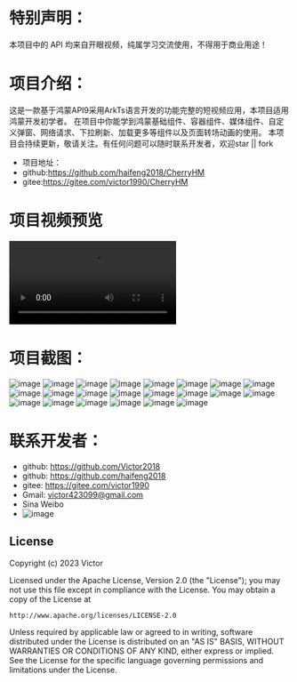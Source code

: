 # 特别声明：
本项目中的 API 均来自开眼视频，纯属学习交流使用，不得用于商业用途！

# 项目介绍：
这是一款基于鸿蒙API9采用ArkTs语言开发的功能完整的短视频应用，本项目适用鸿蒙开发初学者。
在项目中你能学到鸿蒙基础组件、容器组件、媒体组件、自定义弹窗、网络请求、下拉刷新、加载更多等组件以及页面转场动画的使用。
本项目会持续更新，敬请关注。有任何问题可以随时联系开发者，欢迎star || fork
- 项目地址：
 - github:https://github.com/haifeng2018/CherryHM
 - gitee:https://gitee.com/victor1990/CherryHM

# 项目视频预览
![image](https://github.com/haifeng2018/CherryHM/raw/master/SrceenShot/rendering.mp4)

# 项目截图：
![image](https://s2.loli.net/2023/03/28/XmI9AJShr4jCPFH.png)
![image](https://s2.loli.net/2023/03/28/g7VCG6YW29XErxF.png)
![image](https://s2.loli.net/2023/03/28/Am8B3LqMvVb9H6R.png)
![image](https://s2.loli.net/2023/03/28/bQAqz51OvucaPt9.png)
![image](https://s2.loli.net/2023/03/28/KRp9gIye2qQawjm.png)
![image](https://s2.loli.net/2023/03/28/GbaqfCmtEO28KzH.png)
![image](https://s2.loli.net/2023/03/28/l8HcWOs1KxRFBNi.png)
![image](https://s2.loli.net/2023/03/28/eCMlSYZRXJz16tw.png)
![image](https://s2.loli.net/2023/03/28/Vg61vxmPU4QJobk.png)
![image](https://s2.loli.net/2023/03/28/6Tu5o7PUHD9byBr.png)
![image](https://s2.loli.net/2023/03/28/y2boPprj3ISGB4T.png)
![image](https://s2.loli.net/2023/03/28/QtVS6wubhD9ed8B.png)
![image](https://s2.loli.net/2023/03/28/c8KRX6HerBMLtf4.png)
![image](https://s2.loli.net/2023/03/28/AfxkFhvXd8WtSGm.png)
![image](https://s2.loli.net/2023/03/28/TUkMQj9ovJWatuq.png)
![image](https://s2.loli.net/2023/03/15/8O1hxGuX5fWdZeq.png)
![image](https://s2.loli.net/2023/03/15/WyxPSD9UcNtCJfI.png)
![image](https://s2.loli.net/2023/03/15/moNYyHVC8bvBdqj.png)
![image](https://s2.loli.net/2023/03/28/k8xi42jp9FJXOuz.png)
![image](https://s2.loli.net/2023/03/28/3kNJHpeuQEvb7Id.png)
![image](https://s2.loli.net/2023/03/28/qWVwGPbMEaB9u7v.png)
![image](https://s2.loli.net/2023/03/28/jHuRK6rFTgt4Y7D.png)


# 联系开发者：
- github: https://github.com/Victor2018
- github: https://github.com/haifeng2018
- gitee: https://gitee.com/victor1990
- Gmail: victor423099@gmail.com
- Sina Weibo
- ![image](https://s2.loli.net/2023/03/08/OYLFCSr4h2NnIk3.jpg)

## License

Copyright (c) 2023 Victor

Licensed under the Apache License, Version 2.0 (the "License");
you may not use this file except in compliance with the License.
You may obtain a copy of the License at

    http://www.apache.org/licenses/LICENSE-2.0

Unless required by applicable law or agreed to in writing, software
distributed under the License is distributed on an "AS IS" BASIS,
WITHOUT WARRANTIES OR CONDITIONS OF ANY KIND, either express or implied.
See the License for the specific language governing permissions and
limitations under the License.

